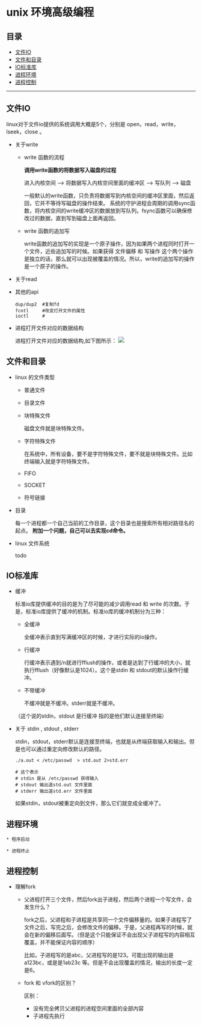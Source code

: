 # unix 环境高级编程

## 目录
* [文件IO](文件IO)
* [文件和目录](文件和目录)
* [IO标准库](IO标准库)
* [进程环境](进程环境)
* [进程控制](进程控制)


---
## 文件IO

linux对于文件io提供的系统调用大概是5个，分别是 open，read，write，lseek，close 。

* 关于write 

    * write 函数的流程

        **调用write函数的将数据写入磁盘的过程**

        进入内核空间 --> 将数据写入内核空间里面的缓冲区 --> 写队列 --> 磁盘

        一般默认的write函数，只负责将数据写到内核空间的缓冲区里面，然后返回，它并不等待写磁盘的操作结束。 系统的守护进程会周期的调用sync函数，将内核空间的write缓冲区的数据放到写队列。fsync函数可以确保修改过的数据，直到写到磁盘上面再返回。

    * write 函数的追加写

        write函数的追加写的实现是一个原子操作，因为如果两个进程同时打开一个文件，近些追加写的时候。如果获得 文件偏移 和 写操作 这个两个操作是独立的话，那么就可以出现被覆盖的情况。所以，write的追加写的操作是一个原子的操作。

* 关于read


* 其他的api

    ```
    dup/dup2  #复制fd
    fcntl     #改变打开文件的属性
    ioctl     #
    ```

* 进程打开文件对应的数据结构

    进程打开文件对应的数据结构,如下图所示：
    ![](../pic/c_and_c++_1.jpg)

## 文件和目录

* linux 的文件类型
    
    * 普通文件

    * 目录文件

    * 块特殊文件 
    
        磁盘文件就是块特殊文件。

    * 字符特殊文件

        在系统中，所有设备，要不是字符特殊文件，要不就是块特殊文件。比如终端输入就是字符特殊文件。

    * FIFO 

    * SOCKET

    * 符号链接

* 目录

    每一个进程都一个自己当前的工作目录，这个目录也是搜索所有相对路径名的起点。
    **附加一个问题，自己可以去实现cd命令。**

* linux 文件系统

    todo


## IO标准库

* 缓冲
    
    标准io库提供缓冲的目的是为了尽可能的减少调用read 和 write 的次数。于是，标准io库提供了缓冲的机制。标准io库的缓冲机制分为三种：

    * 全缓冲

        全缓冲表示直到写满缓冲区的时候，才进行实际的io操作。

    * 行缓冲

        行缓冲表示遇到/n就进行fflush的操作，或者是达到了行缓冲的大小，就执行fflush（好像默认是1024）。这个是stdin 和 stdout的默认操作行缓冲。

    * 不带缓冲

        不缓冲就是不缓冲。stderr就是不缓冲。
    
    （这个说的stdin，stdout 是行缓冲 指的是他们默认连接至终端）

* 关于 stdin , stdout , stderr

    stdin，stdout，stderr默认是连接至终端，也就是从终端获取输入和输出。但是也可以通过重定向修改默认的路径。

    ```
    ./a.out < /etc/passwd  > std.out 2>std.err

    # 这个表示 
    # stdin 是从 /etc/passwd 获得输入
    # stdout 输出道std.out 文件里面
    # stderr 输出道std.err 文件里面
    ```

    如果stdin，stdout被重定向到文件，那么它们就变成全缓冲了。


## 进程环境

    * 程序启动

    * 进程终止

## 进程控制

* 理解fork

    * 父进程打开三个文件，然后fork出子进程，然后两个进程一个写文件，会发生什么？
    
        fork之后，父进程和子进程是共享同一个文件偏移量的。如果子进程写了文件之后，写完之后，会修改文件的偏移。于是，父进程再写的时候，就会在新的偏移后面写。（但是这个只能保证不会出现父子进程写的内容相互覆盖，并不能保证内容的顺序）

        比如，子进程写的是abc，父进程写的是123。可能出现的输出是a123bc，或是是1ab23c 等。但是不会出现覆盖的情况，输出的长度一定是6。

    * fork 和 vfork的区别？

        区别：

        * 没有完全拷贝父进程的进程空间里面的全部内容
        * 子进程先执行